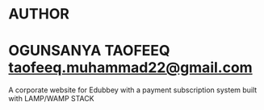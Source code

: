# AUTHOR 
# OGUNSANYA TAOFEEQ <taofeeq.muhammad22@gmail.com>

A corporate website for Edubbey with a payment subscription system built with LAMP/WAMP STACK
